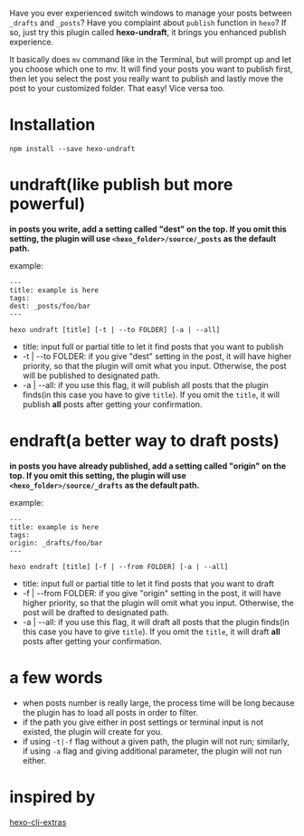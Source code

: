 Have you ever experienced switch windows to manage your posts between `_drafts` and `_posts`? Have you complaint about `publish` function in `hexo`? If so, just try this plugin called **hexo-undraft**, it brings you enhanced publish experience.

It basically does `mv` command like in the Terminal, but will prompt up and let you choose which one to mv. It will find your posts you want to publish first, then let you select the post you really want to publish and lastly move the post to your customized folder. That easy! Vice versa too.

# Installation

`npm install --save hexo-undraft`

# undraft(like publish but more powerful)

**in posts you write, add a setting called "dest" on the top. If you omit this setting, the plugin will use `<hexo_folder>/source/_posts` as the default path.**

example:

```
---
title: example is here
tags:
dest: _posts/foo/bar
---
```

`hexo undraft [title] [-t | --to FOLDER] [-a | --all]`

* title: input full or partial title to let it find posts that you want to publish
* -t | --to FOLDER: if you give "dest" setting in the post, it will have higher priority, so that the plugin will omit what you input. Otherwise, the post will be published to designated path.
* -a | --all: if you use this flag, it will publish all posts that the plugin finds(in this case you have to give `title`). If you omit the `title`, it will publish **all** posts after getting your confirmation.

# endraft(a better way to draft posts)

**in posts you have already published, add a setting called "origin" on the top. If you omit this setting, the plugin will use `<hexo_folder>/source/_drafts` as the default path.**

example:

```
---
title: example is here
tags:
origin: _drafts/foo/bar
---
```

`hexo endraft [title] [-f | --from FOLDER] [-a | --all]`

* title: input full or partial title to let it find posts that you want to draft
* -f | --from FOLDER: if you give "origin" setting in the post, it will have higher priority, so that the plugin will omit what you input. Otherwise, the post will be drafted to designated path.
* -a | --all: if you use this flag, it will draft all posts that the plugin finds(in this case you have to give `title`). If you omit the `title`, it will draft **all** posts after getting your confirmation.

# a few words

* when posts number is really large, the process time will be long because the plugin has to load all posts in order to filter.
* if the path you give either in post settings or terminal input is not existed, the plugin will create for you.
* if using `-t|-f` flag without a given path, the plugin will not run; similarly, if using `-a` flag and giving additional parameter, the plugin will not run either.

# inspired by

[hexo-cli-extras](https://github.com/greg-js/hexo-cli-extras)
